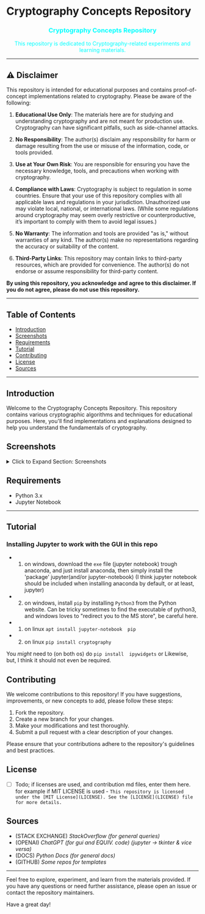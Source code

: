 # Cryptography Concepts Repository

<div align="center">
  <h3 style="color: cyan;">Cryptography Concepts Repository</h3>
  <p style="color: aqua;">This repository is dedicated to Cryptography-related experiments and learning materials.</p>
</div>


---


## ⚠️ Disclaimer

This repository is intended for educational purposes and contains proof-of-concept implementations related to cryptography. Please be aware of the following:

1. **Educational Use Only**: The materials here are for studying and understanding cryptography and are not meant for production use. Cryptography can have significant pitfalls, such as side-channel attacks.

2. **No Responsibility**: The author(s) disclaim any responsibility for harm or damage resulting from the use or misuse of the information, code, or tools provided.

3. **Use at Your Own Risk**: You are responsible for ensuring you have the necessary knowledge, tools, and precautions when working with cryptography.

4. **Compliance with Laws**: Cryptography is subject to regulation in some countries. Ensure that your use of this repository complies with all applicable laws and regulations in your jurisdiction. Unauthorized use may violate local, national, or international laws. (While some regulations around cryptography may seem overly restrictive or counterproductive, it’s important to comply with them to avoid legal issues.)

5. **No Warranty**: The information and tools are provided "as is," without warranties of any kind. The author(s) make no representations regarding the accuracy or suitability of the content.

6. **Third-Party Links**: This repository may contain links to third-party resources, which are provided for convenience. The author(s) do not endorse or assume responsibility for third-party content.

**By using this repository, you acknowledge and agree to this disclaimer. If you do not agree, please do not use this repository.**

---

## Table of Contents

- [Introduction](#introduction)
- [Screenshots](#screenshots)
- [Requirements](#requirements)
- [Tutorial](#tutorial)
- [Contributing](#contributing)
- [License](#license)
- [Sources](#sources)

---

## Introduction

Welcome to the Cryptography Concepts Repository. This repository contains various cryptographic algorithms and techniques for educational purposes. Here, you'll find implementations and explanations designed to help you understand the fundamentals of cryptography.


## Screenshots
<details>
<summary>Click to Expand Section: Screenshots</summary>

  ![image](https://github.com/user-attachments/assets/a659708a-ca03-40b9-84f1-e46ffb8a014a)


  
</details>

## Requirements

- Python 3.x
- Jupyter Notebook 

---

## Tutorial

### Installing Jupyter to work with the GUI in this repo
- 1) on windows, download the `exe` file (jupyter notebook) trough anaconda, and just install anaconda, then simply install the 'package' jupyter(and/or jupyter-notebook) (I think jupyter notebook should be included when installing anaconda by default, or at least, jupyter)
- 2) on windows, install `pip` by installing `Python3` from the Python website. Can be tricky sometimes to find the executable of python3, and windows loves to "redirect you to the MS store", be careful here.

- 1) on linux  `apt install jupyter-notebook  pip`
- 2) on linux `pip install cryptography`

You *might* need to (on both os) do `pip install  ipywidgets` or Likewise, but, I think it should not even be required.

## Contributing

We welcome contributions to this repository! If you have suggestions, improvements, or new concepts to add, please follow these steps:

1. Fork the repository.
2. Create a new branch for your changes.
3. Make your modifications and test thoroughly.
4. Submit a pull request with a clear description of your changes.

Please ensure that your contributions adhere to the repository's guidelines and best practices.

## License
- [ ] Todo; if licenses are used, and contribution md files, enter them here.
for example if MIT LICENSE is used - `This repository is licensed under the [MIT License](LICENSE). See the [LICENSE](LICENSE) file for more details.`

## Sources

- (STACK EXCHANGE) *StackOverflow (for general queries)*
- (OPENAI) *ChatGPT (for gui and EQUIV. code) (jupyter -> tkinter & vice versa)*
- (DOCS) *Python Docs (for general docs)*
- (GITHUB) *Some repos for templates*




---

Feel free to explore, experiment, and learn from the materials provided. If you have any questions or need further assistance, please open an issue or contact the repository maintainers.

Have a great day!